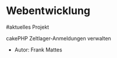Webentwicklung
==============

#aktuelles Projekt

cakePHP Zeltlager-Anmeldungen verwalten

- Autor: Frank Mattes